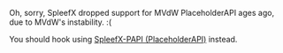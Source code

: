 Oh, sorry, SpleefX dropped support for MVdW PlaceholderAPI ages ago, due to MVdW's instability. :(

You should hook using [SpleefX-PAPI (PlaceholderAPI)](https://github.com/SpleefX/SpleefX/wiki/SpleefX-PAPI) instead.